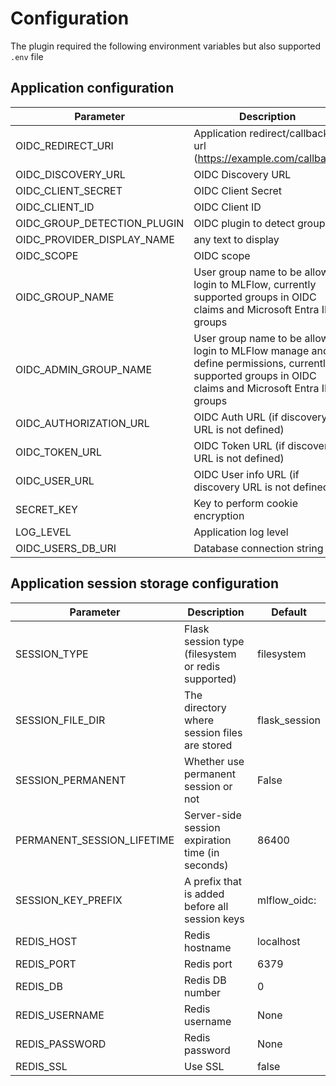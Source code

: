 # Configuration
The plugin required the following environment variables but also supported `.env` file

## Application configuration
| Parameter | Description|
|---|---|
| OIDC_REDIRECT_URI      |  Application redirect/callback url (https://example.com/callback) |
| OIDC_DISCOVERY_URL     | OIDC Discovery URL |
| OIDC_CLIENT_SECRET     | OIDC Client Secret |
| OIDC_CLIENT_ID         |  OIDC Client ID |
| OIDC_GROUP_DETECTION_PLUGIN | OIDC plugin to detect groups |
| OIDC_PROVIDER_DISPLAY_NAME | any text to display |
| OIDC_SCOPE | OIDC scope |
| OIDC_GROUP_NAME | User group name to be allowed login to MLFlow, currently supported groups in OIDC claims and Microsoft Entra ID groups |
| OIDC_ADMIN_GROUP_NAME | User group name to be allowed login to MLFlow manage and define permissions, currently supported groups in OIDC claims and Microsoft Entra ID groups |
| OIDC_AUTHORIZATION_URL | OIDC Auth URL (if discovery URL is not defined) |
| OIDC_TOKEN_URL         | OIDC Token URL (if discovery URL is not defined) |
| OIDC_USER_URL          | OIDC User info URL (if discovery URL is not defined) |
| SECRET_KEY             | Key to perform cookie encryption |
| LOG_LEVEL                   | Application log level |
| OIDC_USERS_DB_URI | Database connection string |

## Application session storage configuration
| Parameter | Description | Default |
|---|---|---|
| SESSION_TYPE | Flask session type (filesystem or redis supported) | filesystem |
| SESSION_FILE_DIR | The directory where session files are stored | flask_session |
| SESSION_PERMANENT | Whether use permanent session or not | False |
| PERMANENT_SESSION_LIFETIME | Server-side session expiration time (in seconds) | 86400 |
| SESSION_KEY_PREFIX | A prefix that is added before all session keys | mlflow_oidc: |
| REDIS_HOST | Redis hostname | localhost |
| REDIS_PORT | Redis port | 6379 |
| REDIS_DB | Redis DB number | 0 |
| REDIS_USERNAME | Redis username | None |
| REDIS_PASSWORD | Redis password | None |
| REDIS_SSL | Use SSL | false |
